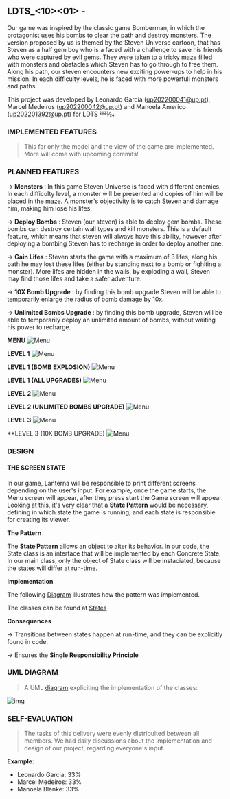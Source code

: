 ## LDTS_<10><01> - <Universe Bomber>


Our game was inspired by the classic game Bomberman, in which the protagonist uses his bombs to clear the path and destroy monsters. The version proposed by us is themed by the Steven Universe cartoon, that has Steven as a half gem boy who is a faced with a challenge to save his friends who were captured by evil gems. They were taken to a tricky maze filled with monsters and obstacles which Steven has to go through to free them. Along his path, our steven encounters new exciting power-ups to help in his mission. In each difficulty levels, he is faced with more powerfull monsters and paths. 


This project was developed by Leonardo Garcia (up202200041@up.pt), Marcel Medeiros (up202200042@up.pt) and Manoela Americo (up202201392@up.pt) for LDTS 2023⁄24.

### IMPLEMENTED FEATURES

> This far only the model and the view of the game are implemented. More will come with upcoming commits!

### PLANNED FEATURES

-> **Monsters** : In this game Steven Universe is faced with different enemies. In each difficulty level, a monster will be presented and copies of him will be placed in the maze. A monster's objectivity is to catch Steven and damage him, making him lose his lifes. 

-> **Deploy Bombs** : Steven (our steven) is able to deploy gem bombs. These bombs can destroy certain wall types and kill monsters. This is a default feature, which means that steven will always have this ability, however after deploying a bombing Steven has to recharge in order to deploy another one.

-> **Gain Lifes** : Steven starts the game with a maximum of 3 lifes, along his path he may lost these lifes (either by standing next to a bomb or fighiting a monster). More lifes are hidden in the walls, by exploding a wall, Steven may find those lifes and take a safer adventure. 

-> **10X Bomb Upgrade** : by finding this bomb upgrade Steven will be able to temporarily enlarge the radius of bomb damage by 10x. 

-> **Unlimited Bombs Upgrade** : by finding this bomb upgrade, Steven will be able to temporarily deploy an unlimited amount of bombs, without waiting his power to recharge.

**MENU**
![Menu](https://github.com/FEUP-LDTS-2023/project-l10gr01/blob/Documentation/Docs/1%20(1).png)

**LEVEL 1**
![Menu](https://github.com/FEUP-LDTS-2023/project-l10gr01/blob/Documentation/Docs/2%20(1).png)

**LEVEL 1 (BOMB EXPLOSION)**
![Menu](https://github.com/FEUP-LDTS-2023/project-l10gr01/blob/Documentation/Docs/3%20(1).png)

**LEVEL 1 (ALL UPGRADES)**
![Menu](https://github.com/FEUP-LDTS-2023/project-l10gr01/blob/Documentation/Docs/4%20(1).png)

**LEVEL 2**
![Menu](https://github.com/FEUP-LDTS-2023/project-l10gr01/blob/Documentation/Docs/5%20(1).png)

**LEVEL 2 (UNLIMITED BOMBS UPGRADE)**
![Menu](https://github.com/FEUP-LDTS-2023/project-l10gr01/blob/Documentation/Docs/6%20(2).png)

**LEVEL 3**
![Menu](https://github.com/FEUP-LDTS-2023/project-l10gr01/blob/Documentation/Docs/7%20(1).png)

**LEVEL 3 (10X BOMB UPGRADE)
![Menu](https://github.com/FEUP-LDTS-2023/project-l10gr01/blob/Documentation/Docs/8%20(1).png)

### DESIGN

#### THE SCREEN STATE ####

In our game, Lanterna will be responsible to print different screens depending on the user's input. For example, once the game starts, the Menu screen will appear, after they press start the Game screen will appear. Looking at this, it's very clear that a **State Pattern** would be necessary, defining in which state the game is running, and each state is responsible for creating its viewer.

**The Pattern**

The **State Pattern** allows an object to alter its behavior. In our code, the State class is an interface that will be implemented by each Concrete State. In our main class, only the object of State class will be instaciated, because the states will differ at run-time.

**Implementation**

The following [Diagram](Docs/State.drawio.png) illustrates how the pattern was implemented.

The classes can be found at [States](src/main/java/com/ldts/steven/states)


**Consequences**

-> Transitions between states happen at run-time, and they can be explicitly found in code.

-> Ensures the **Single Responsibility Principle**

### UML DIAGRAM

> A UML [diagram](https://github.com/FEUP-LDTS-2023/project-l10gr01/blob/main/Docs/diagram.png) expliciting the implementation of the classes:

 ![img](https://github.com/FEUP-LDTS-2023/project-l10gr01/blob/main/Docs/diagram.png)

### SELF-EVALUATION

> The tasks of this delivery were evenly distribuited between all members. We had daily discussions about the implementation and design of our project, regarding everyone's input.

**Example**:

- Leonardo Garcia: 33%
- Marcel Medeiros: 33%
- Manoela Blanke: 33%




